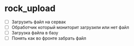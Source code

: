 # rock_upload

- [ ] Загрузить файл на сервак
- [ ] Обработчик который мониторит загрузили или нет файл
- [ ] Загрузка файла в базу
- [ ] Понять как во фронте забрать файл
